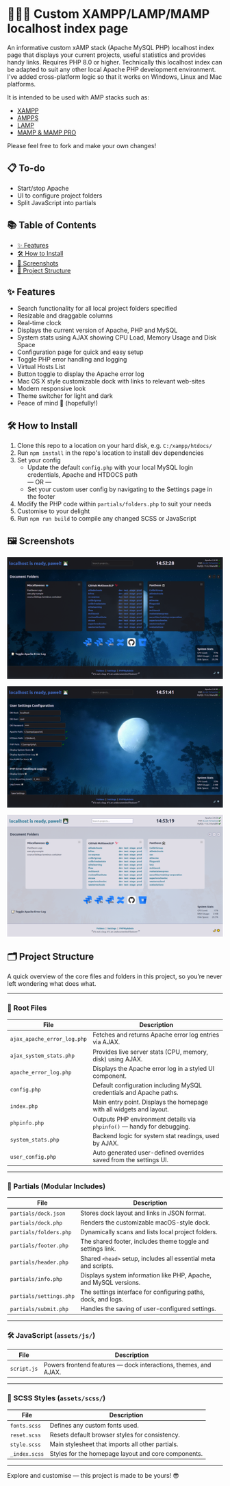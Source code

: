 # 👨🏻‍💻 Custom XAMPP/LAMP/MAMP localhost index page
An informative custom xAMP stack (Apache MySQL PHP) localhost index page that displays your current projects, useful statistics and provides handy links. Requires PHP 8.0 or higher.
Technically this localhost index can be adapted to suit any other local Apache PHP development environment. I've added cross-platform logic so that it works on Windows, Linux and Mac platforms.

It is intended to be used with AMP stacks such as:

- [XAMPP](https://www.apachefriends.org/)
- [AMPPS](https://ampps.com/)
- [LAMP](https://www.digitalocean.com/community/tutorials/how-to-install-lamp-stack-on-ubuntu)
- [MAMP & MAMP PRO](https://www.mamp.info/)

Please feel free to fork and make your own changes!

## 📋 To-do

- Start/stop Apache
- UI to configure project folders
- Split JavaScript into partials

## 📚 Table of Contents

- [✨ Features](#-features)
- [🛠️ How to Install](#️-how-to-install)
- [📸 Screenshots](#-screenshots)
- [📁 Project Structure](#-project-structure)

## ✨ Features

- Search functionality for all local project folders specified
- Resizable and draggable columns
- Real-time clock
- Displays the current version of Apache, PHP and MySQL
- System stats using AJAX showing CPU Load, Memory Usage and Disk Space
- Configuration page for quick and easy setup
- Toggle PHP error handling and logging
- Virtual Hosts List
- Button toggle to display the Apache error log
- Mac OS X style customizable dock with links to relevant web-sites
- Modern responsive look
- Theme switcher for light and dark
- Peace of mind 🧘 (hopefully!)

## 🛠️ How to Install

1. Clone this repo to a location on your hard disk, e.g. `C:/xampp/htdocs/`
2. Run `npm install` in the repo's location to install dev dependencies
3. Set your config
    - Update the default `config.php` with your local MySQL login credentials, Apache and HTDOCS path<br/>
     — OR —
    - Set your custom user config by navigating to the Settings page in the footer
4. Modify the PHP code within `partials/folders.php` to suit your needs
5. Customise to your delight
6. Run `npm run build` to compile any changed SCSS or JavaScript

## 🖼️ Screenshots

![search functionality](screenshots/index-dark.png)

![search functionality](screenshots/settings.png)

![search functionality](screenshots/index-light.png)

## 🗂️ Project Structure

A quick overview of the core files and folders in this project, so you’re never left wondering what does what.

---

### 📄 Root Files

| File                     | Description |
|--------------------------|-------------|
| `ajax_apache_error_log.php` | Fetches and returns Apache error log entries via AJAX. |
| `ajax_system_stats.php`  | Provides live server stats (CPU, memory, disk) using AJAX. |
| `apache_error_log.php`   | Displays the Apache error log in a styled UI component. |
| `config.php`             | Default configuration including MySQL credentials and Apache paths. |
| `index.php`              | Main entry point. Displays the homepage with all widgets and layout. |
| `phpinfo.php`            | Outputs PHP environment details via `phpinfo()` — handy for debugging. |
| `system_stats.php`       | Backend logic for system stat readings, used by AJAX. |
| `user_config.php`        | Auto generated user-defined overrides saved from the settings UI. |

---

### 🧩 Partials (Modular Includes)

| File                     | Description |
|--------------------------|-------------|
| `partials/dock.json`     | Stores dock layout and links in JSON format. |
| `partials/dock.php`      | Renders the customizable macOS-style dock. |
| `partials/folders.php`   | Dynamically scans and lists local project folders. |
| `partials/footer.php`    | The shared footer, includes theme toggle and settings link. |
| `partials/header.php`    | Shared `<head>` setup, includes all essential meta and scripts. |
| `partials/info.php`      | Displays system information like PHP, Apache, and MySQL versions. |
| `partials/settings.php`  | The settings interface for configuring paths, dock, and logs. |
| `partials/submit.php`    | Handles the saving of user-configured settings. |

---

### 🛠️ JavaScript (`assets/js/`)

| File                     | Description |
|--------------------------|-------------|
| `script.js`              | Powers frontend features — dock interactions, themes, and AJAX. |

---

### 🎨 SCSS Styles (`assets/scss/`)

| File                     | Description |
|--------------------------|-------------|
| `fonts.scss`             | Defines any custom fonts used. |
| `reset.scss`             | Resets default browser styles for consistency. |
| `style.scss`             | Main stylesheet that imports all other partials. |
| `_index.scss`            | Styles for the homepage layout and core components. |

---

Explore and customise — this project is made to be yours! 😎
